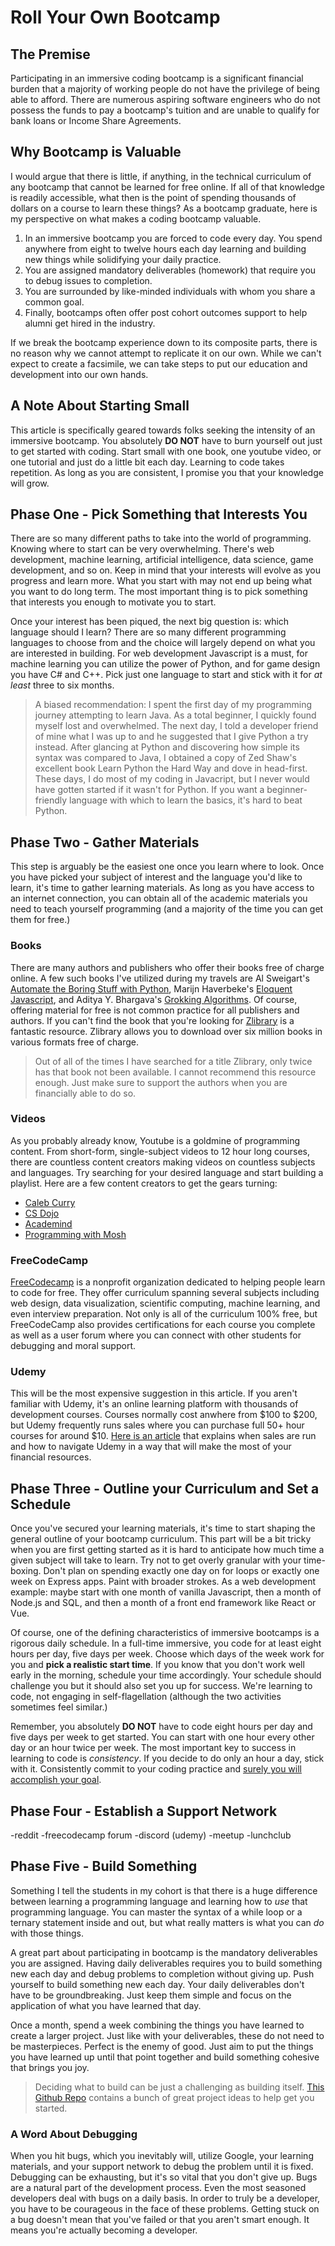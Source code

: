 # Roll Your Own Bootcamp

## The Premise
Participating in an immersive coding bootcamp is a significant financial burden that a majority of working people do not have the privilege of being able to afford. There are numerous aspiring software engineers who do not possess the funds to pay a bootcamp's tuition and are unable to qualify for bank loans or Income Share Agreements. 

## Why Bootcamp is Valuable
I would argue that there is little, if anything, in the technical curriculum of any bootcamp that cannot be learned for free online. If all of that knowledge is readily accessible, what then is the point of spending thousands of dollars on a course to learn these things? As a bootcamp graduate, here is my perspective on what makes a coding bootcamp valuable.

1. In an immersive bootcamp you are forced to code every day. You spend anywhere from eight to twelve hours each day learning and building new things while solidifying your daily practice. 
2. You are assigned mandatory deliverables (homework) that require you to debug issues to completion. 
3. You are surrounded by like-minded individuals with whom you share a common goal. 
4. Finally, bootcamps often offer post cohort outcomes support to help alumni get hired in the industry.

If we break the bootcamp experience down to its composite parts, there is no reason why we cannot attempt to replicate it on our own. While we can't expect to create a facsimile, we can take steps to put our education and development into our own hands. 

## A Note About Starting Small
This article is specifically geared towards folks seeking the intensity of an immersive bootcamp. You absolutely __DO NOT__ have to burn yourself out just to get started with coding. Start small with one book, one youtube video, or one tutorial and just do a little bit each day. Learning to code takes repetition. As long as you are consistent, I promise you that your knowledge will grow. 

## Phase One - Pick Something that Interests You
There are so many different paths to take into the world of programming. Knowing where to start can be very overwhelming. There's web development, machine learning, artificial intelligence, data science, game development, and so on. Keep in mind that your interests will evolve as you progress and learn more. What you start with may not end up being what you want to do long term. The most important thing is to pick something that interests you enough to motivate you to start. 

Once your interest has been piqued, the next big question is: which language should I learn? There are so many different programming languages to choose from and the choice will largely depend on what you are interested in building. For web development Javascript is a must, for machine learning you can utilize the power of Python, and for game design you have C# and C++. Pick just one language to start and stick with it for _at least_ three to six months. 

>A biased recommendation: I spent the first day of my programming journey attempting to learn Java. As a total beginner, I quickly found myself lost and overwhelmed. The next day, I told a developer friend of mine what I was up to and he suggested that I give Python a try instead. After glancing at Python and discovering how simple its syntax was compared to Java, I obtained a copy of Zed Shaw's excellent book Learn Python the Hard Way and dove in head-first. These days, I do most of my coding in Javacript, but I never would have gotten started if it wasn't for Python. If you want a beginner-friendly language with which to learn the basics, it's hard to beat Python.

## Phase Two - Gather Materials
This step is arguably be the easiest one once you learn where to look. Once you have picked your subject of interest and the language you'd like to learn, it's time to gather learning materials. As long as you have access to an internet connection, you can obtain all of the academic materials you need to teach yourself programming (and a majority of the time you can get them for free.)

### Books
There are many authors and publishers who offer their books free of charge online. A few such books I've utilized during my travels are Al Sweigart's [Automate the Boring Stuff with Python](https://automatetheboringstuff.com/), Marijn Haverbeke's [Eloquent Javascript](http://eloquentjavascript.net/), and Aditya Y. Bhargava's [Grokking Algorithms](https://livebook.manning.com/book/grokking-algorithms/about-this-book/). Of course, offering material for free is not common practice for all publishers and authors. If you can't find the book that you're looking for [Zlibrary](https://z-lib.org/) is a fantastic resource. Zlibrary allows you to download over six million books in various formats free of charge. 
> Out of all of the times I have searched for a title Zlibrary, only twice has that book not been available. I cannot recommend this resource enough. Just make sure to support the authors when you are financially able to do so. 

### Videos
As you probably already know, Youtube is a goldmine of programming content. From short-form, single-subject videos to 12 hour long courses, there are countless content creators making videos on countless subjects and languages. Try searching for your desired language and start building a playlist. Here are a few content creators to get the gears turning: 
- [Caleb Curry](https://www.youtube.com/c/CalebTheVideoMaker2) 
- [CS Dojo](https://www.youtube.com/channel/UCxX9wt5FWQUAAz4UrysqK9A) 
- [Academind](https://www.youtube.com/channel/UCSJbGtTlrDami-tDGPUV9-w) 
- [Programming with Mosh](https://www.youtube.com/channel/UCWv7vMbMWH4-V0ZXdmDpPBA)

### FreeCodeCamp
[FreeCodecamp](https://www.freecodecamp.org/) is a nonprofit organization dedicated to helping people learn to code for free. They offer curriculum spanning several subjects including web design, data visualization, scientific computing, machine learning, and even interview preparation. Not only is all of the curriculum 100% free, but FreeCodeCamp also provides certifications for each course you complete as well as a user forum where you can connect with other students for debugging and moral support.

### Udemy 
This will be the most expensive suggestion in this article. If you aren't familiar with Udemy, it's an online learning platform with thousands of development courses. Courses normally cost anwhere from $100 to $200, but Udemy frequently runs sales where you can purchase full 50+ hour courses for around $10. [Here is an article](https://skillscouter.com/how-often-does-udemy-have-sales/#comments) that explains when sales are run and how to navigate Udemy in a way that will make the most of your financial resources.

## Phase Three - Outline your Curriculum and Set a Schedule
Once you've secured your learning materials, it's time to start shaping the general outline of your bootcamp curriculum. This part will be a bit tricky when you are first getting started as it is hard to anticipate how much time a given subject will take to learn. Try not to get overly granular with your time-boxing. Don't plan on spending exactly one day on for loops or exactly one week on Express apps. Paint with broader strokes. As a web development example: maybe start with one month of vanilla Javascript, then a month of Node.js and SQL, and then a month of a front end framework like React or Vue. 

Of course, one of the defining characteristics of immersive bootcamps is a rigorous daily schedule. In a full-time immersive, you code for at least eight hours per day, five days per week. Choose which days of the week work for you and __pick a realistic start time__. If you know that you don't work well early in the morning, schedule your time accordingly. Your schedule should challenge you but it should also set you up for success. We're learning to code, not engaging in self-flagellation (although the two activities sometimes feel similar.)

Remember, you absolutely __DO NOT__ have to code eight hours per day and five days per week to get started. You can start with one hour every other day or an hour twice per week. The most important key to success in learning to code is _consistency_. If you decide to do only an hour a day, stick with it. Consistently commit to your coding practice and [surely you will accomplish your goal](https://www.youtube.com/watch?v=KxGRhd_iWuE). 

## Phase Four - Establish a Support Network
-reddit 
-freecodecamp forum
-discord (udemy)
-meetup
-lunchclub

## Phase Five - Build Something
Something I tell the students in my cohort is that there is a huge difference between learning a programming language and learning how to _use_ that programming language. You can master the syntax of a while loop or a ternary statement inside and out, but what really matters is what you can _do_ with those things.

A great part about participating in bootcamp is the mandatory deliverables you are assigned. Having daily deliverables requires you to build something new each day and debug problems to completion without giving up. Push yourself to build something new each day. Your daily deliverables don't have to be groundbreaking. Just keep them simple and focus on the application of what you have learned that day. 

Once a month, spend a week combining the things you have learned to create a larger project. Just like with your deliverables, these do not need to be masterpieces. Perfect is the enemy of good. Just aim to put the things you have learned up until that point together and build something cohesive that brings you joy. 

>Deciding what to build can be just a challenging as building itself. [This Github Repo](https://github.com/karan/Projects) contains a bunch of great project ideas to help get you started.

### A Word About Debugging
When you hit bugs, which you inevitably will, utilize Google, your learning materials, and your support network to debug the problem until it is fixed. Debugging can be exhausting, but it's so vital that you don't give up. Bugs are a natural part of the development process. Even the most seasoned developers deal with bugs on a daily basis. In order to truly be a developer, you have to be courageous in the face of these problems. Getting stuck on a bug doesn't mean that you've failed or that you aren't smart enough. It means you're actually becoming a developer. 